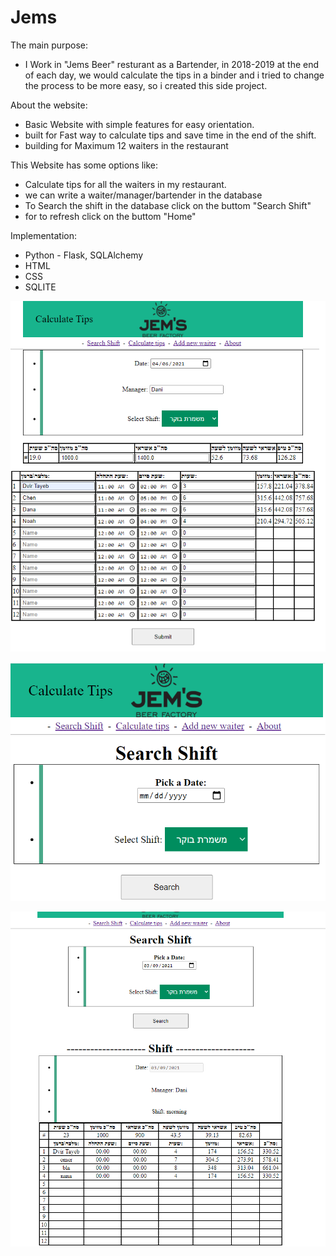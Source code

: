 # Jems
The main purpose:
* I Work in "Jems Beer" resturant as a Bartender,
in 2018-2019 at the end of each day, we would calculate the tips in a binder
and i tried to change the process to be more easy, so i created this side project.

About the website:
* Basic Website with simple features for easy orientation.
* built for Fast way to calculate tips and save time in the end of the shift.
* building for Maximum 12 waiters in the restaurant

This Website has some options like:
* Calculate tips for all the waiters in my restaurant.
* we can write a waiter/manager/bartender in the database
* To Search the shift  in the database click on the buttom "Search Shift"
* for to refresh click on the buttom "Home"

Implementation:

* Python - Flask, SQLAlchemy
* HTML
* CSS
* SQLITE



![example_tips_jems](https://github.com/dvirtayeb/Jems/blob/master/example_tips_jems.png)

![Search_shift](https://github.com/dvirtayeb/Jems/blob/master/Search_shift.png)

![After_search](https://github.com/dvirtayeb/Jems/blob/master/After_search.png)
